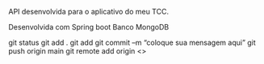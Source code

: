 API desenvolvida para o aplicativo do meu TCC.

Desenvolvida com Spring boot
Banco MongoDB 

git status
git add . 
git add <nomedoarquivo>
git commit –m “coloque sua mensagem aqui”
git push origin main
git remote add origin <>


